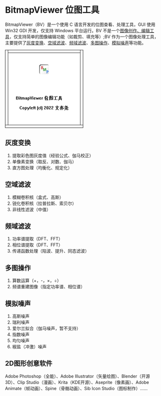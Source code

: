 # BitmapViewer 位图工具

BitmapViewer（BV）是一个使用 C 语言开发的位图查看、处理工具，GUI 使用 Win32 GDI 开发，仅支持 Windows 平台运行。BV 不是一个[图像创作、编辑工具](#2D图形创意软件)，仅支持简单的图像编辑功能（如裁剪、填充等）;BV 作为一个图像处理工具，主要提供了[灰度变换](#灰度变换)、[空域滤波](#空域滤波)、[频域滤波](#频域滤波)、[多图操作](#多图操作)、[模拟噪声](#模拟噪声)等功能。

![](https://github.com/yiyaowen/BitmapViewer.Image/blob/main/test/result/code_page/about.bmp)

## 灰度变换

1. 提取彩色图灰度值（经验公式、伽马校正）
2. 单像素变换（取反、对数、伽马）
3. 直方图处理（均衡化、规定化）

## 空域滤波

1. 模糊卷积核（盒式、高斯）
2. 锐化卷积核（拉普拉斯、索贝尔）
3. 非线性滤波（中值）

## 频域滤波

1. 功率谱提取（DFT、FFT）
2. 相位谱提取（DFT、FFT）
3. 传递函数处理（陷波、提升、同态滤波）

## 多图操作

1. 算数运算（+，-，×，÷）
2. 频谱重建图像（指定功率谱、相位谱）

## 模拟噪声

1. 高斯噪声
2. 瑞利噪声
3. 爱尔兰拟合（伽马噪声，暂不支持）
4. 指数噪声
5. 均匀噪声
6. 椒盐（冲激）噪声

## 2D图形创意软件

Adobe Photoshop（全能）、Adobe Illustrator（矢量绘图）、Blender（开源3D）、Clip Studio（漫画）、Krita（KDE开源）、Aseprite（像素画）、Adobe Animate（帧动画）、Spine（骨骼动画）、Sib Icon Studio（图标制作）……
